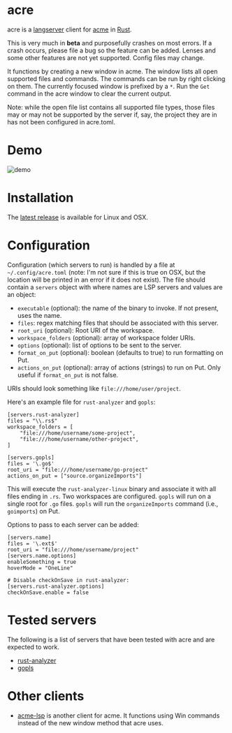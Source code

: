 # acre

acre is a [langserver](https://langserver.org/) client for [acme](https://www.youtube.com/watch?v=dP1xVpMPn8M) in [Rust](https://www.rust-lang.org/).

This is very much in **beta** and purposefully crashes on most errors. If a crash occurs, please file a bug so the feature can be added. Lenses and some other features are not yet supported. Config files may change.

It functions by creating a new window in acme. The window lists all open supported files and commands. The commands can be run by right clicking on them. The currently focused window is prefixed by a `*`. Run the `Get` command in the acre window to clear the current output.

Note: while the open file list contains all supported file types, those files may or may not be supported by the server if, say, the project they are in has not been configured in acre.toml.

# Demo

![demo](https://user-images.githubusercontent.com/41181/79060721-afaa9080-7c45-11ea-92be-12846b108cf7.gif)

# Installation

The [latest release](https://github.com/mjibson/acre/releases/latest) is available for Linux and OSX.

# Configuration

Configuration (which servers to run) is handled by a file at `~/.config/acre.toml` (note: I'm not sure if this is true on OSX, but the location will be printed in an error if it does not exist). The file should contain a `servers` object with where names are LSP servers and values are an object:

- `executable` (optional): the name of the binary to invoke. If not present, uses the name.
- `files`: regex matching files that should be associated with this server.
- `root_uri` (optional): Root URI of the workspace.
- `workspace_folders` (optional): array of workspace folder URIs.
- `options` (optional): list of options to be sent to the server.
- `format_on_put` (optional): boolean (defaults to true) to run formatting on Put.
- `actions_on_put` (optional): array of actions (strings) to run on Put. Only useful if `format_on_put` is not false.

URIs should look something like `file:///home/user/project`.

Here's an example file for `rust-analyzer` and `gopls`:

```
[servers.rust-analyzer]
files = "\\.rs$"
workspace_folders = [
	"file:///home/username/some-project",
	"file:///home/username/other-project",
]

[servers.gopls]
files = '\.go$'
root_uri = "file:///home/username/go-project"
actions_on_put = ["source.organizeImports"]
```

This will execute the `rust-analyzer-linux` binary and associate it with all files ending in `.rs`. Two workspaces are configured. `gopls` will run on a single root for `.go` files. `gopls` will run the `organizeImports` command (i.e., `goimports`) on Put.

Options to pass to each server can be added:

```
[servers.name]
files = '\.ext$'
root_uri = "file:///home/username/project"
[servers.name.options]
enableSomething = true
hoverMode = "OneLine"

# Disable checkOnSave in rust-analyzer:
[servers.rust-analyzer.options]
checkOnSave.enable = false
```

# Tested servers

The following is a list of servers that have been tested with acre and are expected to work.

- [rust-analyzer](https://rust-analyzer.github.io/)
- [gopls](https://github.com/golang/tools/blob/master/gopls/README.md)

# Other clients

- [acme-lsp](https://github.com/fhs/acme-lsp) is another client for acme. It functions using Win commands instead of the new window method that acre uses.
